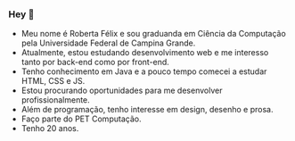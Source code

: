 ### Hey 👋

- Meu nome é Roberta Félix e sou graduanda em Ciência da Computação pela Universidade Federal de Campina Grande.
- Atualmente, estou estudando desenvolvimento web e me interesso tanto por back-end como por front-end.
- Tenho conhecimento em Java e a pouco tempo comecei a estudar HTML, CSS e JS. 
- Estou procurando oportunidades para me desenvolver profissionalmente.
- Além de programação, tenho interesse em design, desenho e prosa.
- Faço parte do PET Computação.
- Tenho 20 anos.
